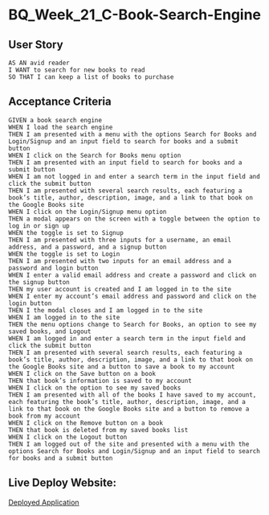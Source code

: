 # BQ_Week_21_C-Book-Search-Engine
## User Story
`AS AN avid reader`  
`I WANT to search for new books to read`  
`SO THAT I can keep a list of books to purchase`  
## Acceptance Criteria
`GIVEN a book search engine`  
`WHEN I load the search engine`  
`THEN I am presented with a menu with the options Search for Books and Login/Signup and an input field to search for books and a submit button`  
`WHEN I click on the Search for Books menu option`  
`THEN I am presented with an input field to search for books and a submit button`  
`WHEN I am not logged in and enter a search term in the input field and click the submit button`  
`THEN I am presented with several search results, each featuring a book’s title, author, description, image, and a link to that book on the Google Books site`  
`WHEN I click on the Login/Signup menu option`  
`THEN a modal appears on the screen with a toggle between the option to log in or sign up`  
`WHEN the toggle is set to Signup`  
`THEN I am presented with three inputs for a username, an email address, and a password, and a signup button`  
`WHEN the toggle is set to Login`  
`THEN I am presented with two inputs for an email address and a password and login button`  
`WHEN I enter a valid email address and create a password and click on the signup button`  
`THEN my user account is created and I am logged in to the site`  
`WHEN I enter my account’s email address and password and click on the login button`  
`THEN I the modal closes and I am logged in to the site`  
`WHEN I am logged in to the site`  
`THEN the menu options change to Search for Books, an option to see my saved books, and Logout`  
`WHEN I am logged in and enter a search term in the input field and click the submit button`  
`THEN I am presented with several search results, each featuring a book’s title, author, description, image, and a link to that book on the Google Books site and a button to save a book to my account`  
`WHEN I click on the Save button on a book`  
`THEN that book’s information is saved to my account`  
`WHEN I click on the option to see my saved books`  
`THEN I am presented with all of the books I have saved to my account, each featuring the book’s title, author, description, image, and a link to that book on the Google Books site and a button to remove a book from my account`  
`WHEN I click on the Remove button on a book`  
`THEN that book is deleted from my saved books list`  
`WHEN I click on the Logout button`  
`THEN I am logged out of the site and presented with a menu with the options Search for Books and Login/Signup and an input field to search for books and a submit button`  
## Live Deploy Website:
[Deployed Application](https://shielded-mountain-99428.herokuapp.com/)
